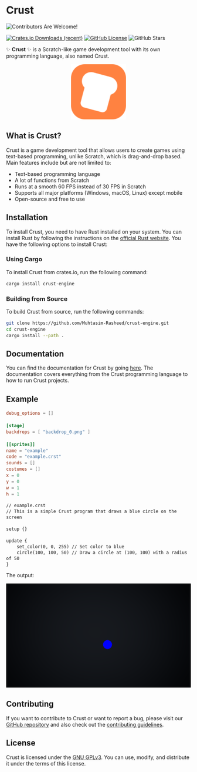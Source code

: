 # Crust

![Contributors Are Welcome!](https://img.shields.io/badge/Contributors%20Are%20Welcome!-22bb22)

[![Crates.io Downloads (recent)](https://img.shields.io/crates/dr/crust-engine?color=blue)](https://crates.io/crates/crust-engine)
[![GitHub License](https://img.shields.io/github/license/Muhtasim-Rasheed/crust-engine)](https://www.gnu.org/licenses/gpl-3.0.en.html)
![GitHub Stars](https://img.shields.io/github/stars/Muhtasim-Rasheed/crust-engine?style=social)

✨ **Crust** ✨ is a Scratch-like game development tool with its own programming language, also named Crust.

<p align="center">
  <img src="./assets/logo_background.svg" alt="Crust Logo" width="150"/>
</p>

## What is Crust?

Crust is a game development tool that allows users to create games using text-based programming, unlike Scratch, which is drag-and-drop based. Main features include but are not limited to:

- Text-based programming language
- A lot of functions from Scratch
- Runs at a smooth 60 FPS instead of 30 FPS in Scratch
- Supports all major platforms (Windows, macOS, Linux) except mobile
- Open-source and free to use

## Installation

To install Crust, you need to have Rust installed on your system. You can install Rust by following the instructions on the [official Rust website](https://www.rust-lang.org/tools/install).
You have the following options to install Crust:

### Using Cargo

To install Crust from crates.io, run the following command:

```bash
cargo install crust-engine
```

### Building from Source

To build Crust from source, run the following commands:

```bash
git clone https://github.com/Muhtasim-Rasheed/crust-engine.git
cd crust-engine
cargo install --path .
```

## Documentation

You can find the documentation for Crust by going [here](https://muhtasim-rasheed.github.io/crust-engine/). The documentation covers everything from the Crust programming language to how to run Crust projects.

## Example

```toml
debug_options = []

[stage]
backdrops = [ "backdrop_0.png" ]

[[sprites]]
name = "example"
code = "example.crst"
sounds = []
costumes = []
x = 0
y = 0
w = 1
h = 1
```

```
// example.crst
// This is a simple Crust program that draws a blue circle on the screen

setup {}

update {
    set_color(0, 0, 255) // Set color to blue
    circle(100, 100, 50) // Draw a circle at (100, 100) with a radius of 50
}
```

The output:

![Example Output](./assets/example_result.png)

## Contributing

If you want to contribute to Crust or want to report a bug, please visit our [GitHub repository](https://github.com/Muhtasim-Rasheed/crust) and also
check out the [contributing guidelines](./CONTRIBUTING.md).

## License

Crust is licensed under the [GNU GPLv3](https://www.gnu.org/licenses/gpl-3.0.en.html). You can use, modify, and distribute it under the terms of this license.
